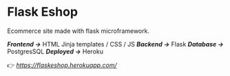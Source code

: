 # Flask Eshop #
Ecommerce site made with flask microframework.<br/>

***Frontend ->*** HTML Jinja templates / CSS / JS 
***Backend ->*** Flask
***Database ->*** PostgresSQL
***Deployed ->*** Heroku

👉 *https://flaskeshop.herokuapp.com/*
